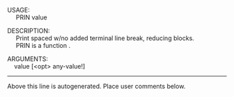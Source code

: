USAGE:  
&nbsp;&nbsp;&nbsp;&nbsp;&nbsp;PRIN&nbsp;value&nbsp;  
  
DESCRIPTION:  
&nbsp;&nbsp;&nbsp;&nbsp;&nbsp;Print&nbsp;spaced&nbsp;w/no&nbsp;added&nbsp;terminal&nbsp;line&nbsp;break,&nbsp;reducing&nbsp;blocks.  
&nbsp;&nbsp;&nbsp;&nbsp;&nbsp;PRIN&nbsp;is&nbsp;a&nbsp;function&nbsp;.  
  
ARGUMENTS:  
&nbsp;&nbsp;&nbsp;&nbsp;value&nbsp;[&lt;opt&gt;&nbsp;any-value!]  
___
Above this line is autogenerated. Place user comments below.